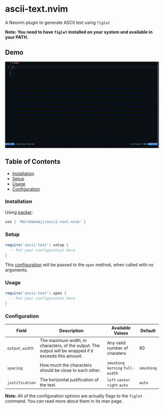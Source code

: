 # ascii-text.nvim
A Neovim plugin to generate ASCII text using `figlet`

**Note: You need to have `figlet` installed on your system and available in your PATH.**

## Demo
![](./demo/demo.gif) 

## Table of Contents

- [Installation](#installation)
- [Setup](#setup)
- [Usage](#usage)
- [Configuration](#configuration)

### Installation

  Using [packer](https://github.com/wbthomason/packer.nvim):

  ```lua
  use { 'MarcHamamji/ascii-text.nvim' }
  ```

### Setup

  ```lua
  require('ascii-text').setup {
    -- Put your configuration here
  }
  ```

  This [configuration](#configuration)  will be passed to the `open` method, when called with no arguments.

### Usage

  ```lua
  require('ascii-text').open {
    -- Put your configuration here
  }
  ```

### Configuration

  | Field | Description | Available Values | Default |
  |---------------- | --------------- | --------------- | --------------- |
  | `output_width` | The maximum width, in characters, of the output. The output will be wrapped if it exceeds this amount. | Any valid number of charaters | 80 |
  | `spacing` | How much the characters should be close to each other. | `smushing` `kerning` `full-width` | `smushing` |
  | `justification` | The horizontal justification of the text. | `left` `center` `right` `auto` | `auto` |

  **Note:** All of the configuration options are actually flags to the `figlet` command. You can read more about them in its man page.
